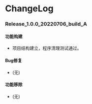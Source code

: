 # ChangeLog

### Release_1.0.0_20220706_build_A

#### 功能构建

- 项目结构建立，程序清理测试通过。

#### Bug修复

- (无)

#### 功能移除

- (无)
